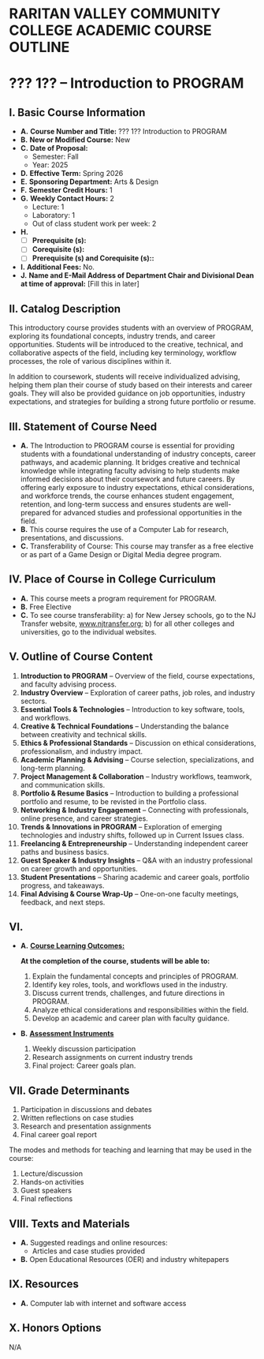 # RARITAN VALLEY COMMUNITY COLLEGE ACADEMIC COURSE OUTLINE

# ??? 1?? – Introduction to PROGRAM

## I. Basic Course Information

- **A.** **Course Number and Title:** ??? 1?? Introduction to PROGRAM
- **B.** **New or Modified Course:** New
- **C.** **Date of Proposal:**  
    - Semester: Fall  
    - Year: 2025
- **D.** **Effective Term:** Spring 2026
- **E.** **Sponsoring Department:** Arts & Design
- **F.** **Semester Credit Hours:** 1
- **G.** **Weekly Contact Hours:** 2  
    - Lecture: 1
    - Laboratory: 1  
    - Out of class student work per week: 2
- **H.** 
    - [ ] **Prerequisite (s):**
    - [ ] **Corequisite (s):** 
    - [ ] **Prerequisite (s) and **Corequisite (s):**:**
- **I.** **Additional Fees:** No.
- **J.** **Name and E-Mail Address of Department Chair and Divisional Dean at time of approval:** [Fill this in later]

## II. Catalog Description

This introductory course provides students with an overview of PROGRAM, exploring its foundational concepts, industry trends, and career opportunities. Students will be introduced to the creative, technical, and collaborative aspects of the field, including key terminology, workflow processes, the role of various disciplines within it.

In addition to coursework, students will receive individualized advising, helping them plan their course of study based on their interests and career goals. They will also be provided guidance on job opportunities, industry expectations, and strategies for building a strong future portfolio or resume.

## III. Statement of Course Need

- **A.** The Introduction to PROGRAM course is essential for providing students with a foundational understanding of industry concepts, career pathways, and academic planning. It bridges creative and technical knowledge while integrating faculty advising to help students make informed decisions about their coursework and future careers. By offering early exposure to industry expectations, ethical considerations, and workforce trends, the course enhances student engagement, retention, and long-term success and ensures students are well-prepared for advanced studies and professional opportunities in the field.
- **B.** This course requires the use of a Computer Lab for research, presentations, and discussions.
- **C.** Transferability of Course: This course may transfer as a free elective or as part of a Game Design or Digital Media degree program.

## IV. Place of Course in College Curriculum

- **A.** This course meets a program requirement for PROGRAM.
- **B.** Free Elective
- **C.** To see course transferability: a) for New Jersey schools, go to the NJ Transfer website, www.njtransfer.org; b) for all other colleges and universities, go to the individual websites.

## V. Outline of Course Content

1. **Introduction to PROGRAM** – Overview of the field, course expectations, and faculty advising process.  
2. **Industry Overview** – Exploration of career paths, job roles, and industry sectors.  
3. **Essential Tools & Technologies** – Introduction to key software, tools, and workflows.  
4. **Creative & Technical Foundations** – Understanding the balance between creativity and technical skills.  
5. **Ethics & Professional Standards** – Discussion on ethical considerations, professionalism, and industry impact.  
6. **Academic Planning & Advising** – Course selection, specializations, and long-term planning.  
7. **Project Management & Collaboration** – Industry workflows, teamwork, and communication skills.  
8. **Portfolio & Resume Basics** – Introduction to building a professional portfolio and resume, to be revisted in the Portfolio class.
9. **Networking & Industry Engagement** – Connecting with professionals, online presence, and career strategies.  
10. **Trends & Innovations in PROGRAM** – Exploration of emerging technologies and industry shifts, followed up in Current Issues class.
11. **Freelancing & Entrepreneurship** – Understanding independent career paths and business basics.  
12. **Guest Speaker & Industry Insights** – Q&A with an industry professional on career growth and opportunities.  
13. **Student Presentations** – Sharing academic and career goals, portfolio progress, and takeaways.  
14. **Final Advising & Course Wrap-Up** – One-on-one faculty meetings, feedback, and next steps.  

## VI. 

- **A.** **<u>Course Learning Outcomes:</u>**  

    **At the completion of the course, students will be able to:**  
    1. Explain the fundamental concepts and principles of PROGRAM.
    1. Identify key roles, tools, and workflows used in the industry.
    1. Discuss current trends, challenges, and future directions in PROGRAM.
    1. Analyze ethical considerations and responsibilities within the field.
    1. Develop an academic and career plan with faculty guidance.

- **B.** **<u>Assessment Instruments</u>**  
    1. Weekly discussion participation  
    2. Research assignments on current industry trends
    3. Final project: Career goals plan.

## VII. Grade Determinants

1. Participation in discussions and debates  
2. Written reflections on case studies  
3. Research and presentation assignments
4. Final career goal report

The modes and methods for teaching and learning that may be used in the course:

1. Lecture/discussion  
4. Hands-on activities 
5. Guest speakers 
6. Final reflections

## VIII. Texts and Materials
- **A.** Suggested readings and online resources:
    - Articles and case studies provided 
- **B.** Open Educational Resources (OER) and industry whitepapers

## IX. Resources
- **A.** Computer lab with internet and software access

## X. Honors Options

N/A

